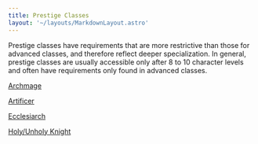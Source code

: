 ```yaml
---
title: Prestige Classes
layout: '~/layouts/MarkdownLayout.astro'
---
```

Prestige classes have requirements that are more restrictive than those for
advanced classes, and therefore reflect deeper specialization. In general,
prestige classes are usually accessible only after 8 to 10 character levels
and often have requirements only found in advanced classes.

[ Archmage ](/arcana.d20.srd/prestige.classes/archmage)

[ Artificer ](/arcana.d20.srd/prestige.classes/artificer)

[ Ecclesiarch ](/arcana.d20.srd/prestige.classes/ecclesiarch)

[ Holy/Unholy Knight ](/arcana.d20.srd/prestige.classes/holy.unholy.knight)

